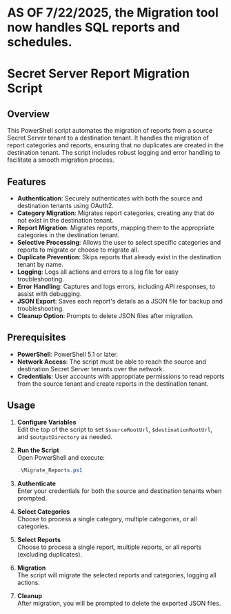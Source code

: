 # AS OF 7/22/2025, the Migration tool now handles SQL reports and schedules.


# Secret Server Report Migration Script

## Overview

This PowerShell script automates the migration of reports from a source Secret Server tenant to a destination tenant. It handles the migration of report categories and reports, ensuring that no duplicates are created in the destination tenant. The script includes robust logging and error handling to facilitate a smooth migration process.

## Features

- **Authentication**: Securely authenticates with both the source and destination tenants using OAuth2.
- **Category Migration**: Migrates report categories, creating any that do not exist in the destination tenant.
- **Report Migration**: Migrates reports, mapping them to the appropriate categories in the destination tenant.
- **Selective Processing**: Allows the user to select specific categories and reports to migrate or choose to migrate all.
- **Duplicate Prevention**: Skips reports that already exist in the destination tenant by name.
- **Logging**: Logs all actions and errors to a log file for easy troubleshooting.
- **Error Handling**: Captures and logs errors, including API responses, to assist with debugging.
- **JSON Export**: Saves each report's details as a JSON file for backup and troubleshooting.
- **Cleanup Option**: Prompts to delete JSON files after migration.

## Prerequisites

- **PowerShell**: PowerShell 5.1 or later.
- **Network Access**: The script must be able to reach the source and destination Secret Server tenants over the network.
- **Credentials**: User accounts with appropriate permissions to read reports from the source tenant and create reports in the destination tenant.

## Usage

1. **Configure Variables**  
   Edit the top of the script to set `$sourceRootUrl`, `$destinationRootUrl`, and `$outputDirectory` as needed.

2. **Run the Script**  
   Open PowerShell and execute:
   ```powershell
   .\Migrate_Reports.ps1
   ```

3. **Authenticate**  
   Enter your credentials for both the source and destination tenants when prompted.

4. **Select Categories**  
   Choose to process a single category, multiple categories, or all categories.

5. **Select Reports**  
   Choose to process a single report, multiple reports, or all reports (excluding duplicates).

6. **Migration**  
   The script will migrate the selected reports and categories, logging all actions.

7. **Cleanup**  
   After migration, you will be prompted to delete the exported JSON files.
